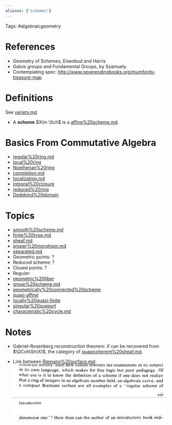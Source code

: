 ```yaml
---
aliases: ["schemes"]
---
```


Tags: #algebraicgeometry 

# References

- Geometry of Schemes, Eisenbud and Harris
- Galois groups and Fundamental Groups, by Szamuely.
- Contemplating spec: <http://www.neverendingbooks.org/mumfords-treasure-map>

# Definitions
See [variety.md](variety.md)

- A **scheme** $X\in \Sch$ is a [affine%20scheme.md](affine%20scheme.md).

# Basics From Commutative Algebra

- [regular%20ring.md](regular%20ring.md)
- [local%20ring](local%20ring)
- [Noetherian%20ring](Noetherian%20ring)
- [completion.md](completion.md)
- [localization.md](localization.md)
- [integral%20closure](integral%20closure)
- [reduced%20ring](reduced%20ring)
- [Dedekind%20domain](Dedekind%20domain)

# Topics

- [smooth%20scheme.md](smooth%20scheme.md)
- [finite%20type.md](finite%20type.md)
- [sheaf.md](sheaf.md)
- [proper%20morphism.md](proper%20morphism.md)
- [separated.md](separated.md)
- Geometric points: ?
- Reduced scheme: ?
- Closed points: ?
- Regular: 
- [geometric%20fiber](geometric%20fiber)
- [group%20scheme.md](group%20scheme.md)
- [geometrically%20connected%20scheme](geometrically%20connected%20scheme)
- [quasi-affine](quasi-affine)
- [locally%20quasi-finite](locally%20quasi-finite)
- [singular%20support](singular%20support)
- [characteristic%20cycle.md](characteristic%20cycle.md)

# Notes

- Gabriel–Rosenberg reconstruction theorem: $X$ can be recovered from $\QCoh\Sh(X)$, the category of [quasicoherent%20sheaf.md](quasicoherent%20sheaf.md).

- Link between [Riemann%20surface.md](Riemann%20surface.md): 
	![](_attachments/Pasted%20image%2020210731182430.png)